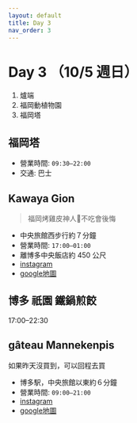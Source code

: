 ```yaml
---
layout: default
title: Day 3
nav_order: 3
---
```


Day 3 （10/5 週日）
========

1. 爐端
2. 福岡動植物園
3. 福岡塔


## 福岡塔
* 營業時間: `09:30–22:00`
* 交通: 巴士


## Kawaya Gion
> 福岡烤雞皮神人🤤不吃會後悔
* 中央旅館西步行約７分鐘
* 營業時間: `17:00–01:00`
* 離博多中央飯店約 450 公尺
* [instagram](https://www.instagram.com/reel/DKwrzekTDGV/?igsh=MnNuN3o0cnkxZ2g%3D)
* [google地圖](https://maps.app.goo.gl/JF1yMaGywTmqXA7V8)

## 博多 祇園 鐵鍋煎餃
17:00–22:30


## gâteau Mannekenpis
如果昨天沒買到，可以回程去買
* 博多駅，中央旅館以東約６分鐘
* 營業時間: `09:00–21:00`
* [instagram](https://www.instagram.com/gateau_mannekenpis/)
* [google地圖](https://maps.app.goo.gl/FYnLzqHNFFTK9tEr7)